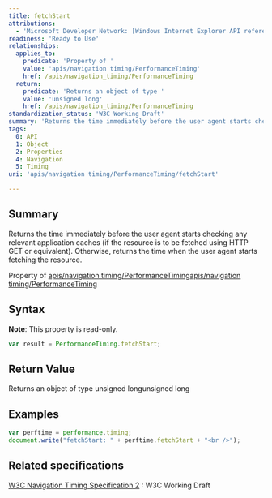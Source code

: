 ```yaml
---
title: fetchStart
attributions:
  - 'Microsoft Developer Network: [Windows Internet Explorer API reference Article](http://msdn.microsoft.com/en-us/library/ie/hh828809%28v=vs.85%29.aspx)'
readiness: 'Ready to Use'
relationships:
  applies_to:
    predicate: 'Property of '
    value: 'apis/navigation timing/PerformanceTiming'
    href: /apis/navigation_timing/PerformanceTiming
  return:
    predicate: 'Returns an object of type '
    value: 'unsigned long'
    href: /apis/navigation_timing/PerformanceTiming
standardization_status: 'W3C Working Draft'
summary: 'Returns the time immediately before the user agent starts checking any relevant application caches (if the resource is to be fetched using HTTP GET or equivalent). Otherwise, returns the time when the user agent starts fetching the resource.'
tags:
  0: API
  1: Object
  2: Properties
  4: Navigation
  5: Timing
uri: 'apis/navigation timing/PerformanceTiming/fetchStart'

---
```

## <span>Summary</span>

Returns the time immediately before the user agent starts checking any relevant application caches (if the resource is to be fetched using HTTP GET or equivalent). Otherwise, returns the time when the user agent starts fetching the resource.

Property of [apis/navigation timing/PerformanceTiming](/apis/navigation_timing/PerformanceTiming)[apis/navigation timing/PerformanceTiming](/apis/navigation_timing/PerformanceTiming)

## <span>Syntax</span>

**Note**: This property is read-only.

``` js
var result = PerformanceTiming.fetchStart;
```

## <span>Return Value</span>

Returns an object of type unsigned longunsigned long

## <span>Examples</span>

``` js
var perftime = performance.timing;
document.write("fetchStart: " + perftime.fetchStart + "<br />");
```

## <span>Related specifications</span>

[W3C Navigation Timing Specification 2](http://www.w3.org/TR/navigation-timing-2/)
:   W3C Working Draft
